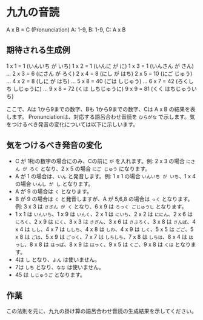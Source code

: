 # 九九の音読

A x B = C (Pronunciation)
A: 1-9, B: 1-9, C: A x B

## 期待される生成例

1 x 1 = 1 (いんいち が いち)
1 x 2 = 1 (いんに が に)
1 x 3 = 1 (いんさん が さん)
...
2 x 3 = 6 (にさん が ろく)
2 x 4 = 8 (にし が はち)
2 x 5 = 10 (にご じゅう)
...
4 x 2 = 8 (しに が はち)
...
5 x 8 = 40 (ごは しじゅう)
...
6 x 7 = 42 (ろくしち しじゅうに)
...
9 x 8 = 72 (くは しちじゅうに)
9 x 9 = 81 (くく はちじゅういち)

ここで、Aは 1から9までの数字、Bも 1から9までの数字、Cは A x B の結果を表します。
Pronunciationは、対応する語呂合わせ音読を `ひらがな` で示します。気をつけるべき発音の変化については以下に示しいます。

## 気をつけるべき発音の変化

- C が 1桁の数字の場合にのみ、Cの前に `が` を入れます。例: 2 x 3 の場合 `にさん が ろく` となり、2 x 5 の場合 `にご じゅう` になります。
- A が 1 の場合は、`いん` と発音します。例: 1 x 1 の場合 `いんいち が いち`、1 x 4 の場合 `いんし が し` となります。
- A が 9 の場合は `く` となります。
- B が 9 の場合は `く` と発音しますが、A が 5,6,8 の場合は `っく` となります。例: 3 x 3 は `さざん が く` となり、6 x 9 は `ろっく ごじゅうし` となります。
- 1 x 1 は `いんいち`、1 x 9 は `いんく`、2 x 1 は `にいち`、2 x 2 は `ににん`、2 x 6 は `にろく`、2 x 9 は `にく`、3 x 3 は `さざん`、3 x 6 は `さぶろく`、3 x 8 は `さんぱ`、4 x 4 は `しし`、4 x 7 は `ししち`、4 x 8 は `しわ`、4 x 9 は `しく`、5 x 5 は `ごご`、5 x 8 は `ごは`、5 x 9 は `ごっく`、7 x 7 は `しちしち`、7 x 8 は `しちは`、8 x 4 は `はっし`、8 x 8 は `はっぱ`、8 x 9 は `はっく`、9 x 5 は `くご`、9 x 8 は `くは` となります。 
- 4は `し` となり、`よん` は使いません。
- 7は `しち` となり、`なな` は使いません。
- 45 は `しじゅうご` となります。

## 作業

この法則を元に、九九の掛け算の語呂合わせ音読の生成結果を示してください。
